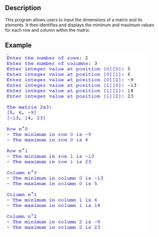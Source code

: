 ## Description
This program allows users to input the dimensions of a matrix and its elements. It then identifies and displays the minimum and maximum values for each row and column within the matrix.
## Example
<img src="example.png">
